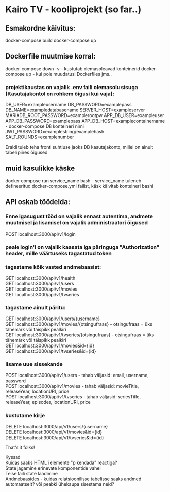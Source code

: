# Kairo TV - kooliprojekt (so far..)

## Esmakordne käivitus:
docker-compose build 
docker-compose up
## Dockerfile muutmise korral:
docker-compose down -v - kustutab olemasoleavad konteinerid
docker-compose up - kui pole muudatusi Dockerfiles jms..

### projektikaustas on vajalik .env faili olemasolu sisuga (Kasutajakontol on rohkem õigusi kui vaja):
DB_USER=exampleusername
DB_PASSWORD=examplepass
DB_NAME=exampledatabasename
SERVER_HOST=exampleserver
MARIADB_ROOT_PASSWORD=examplerootpw
APP_DB_USER=exampleuser
APP_DB_PASSWORD=examplepass
APP_DB_HOST=examplecontainername - docker-compose DB konteineri nimi
JWT_PASSWORD=examplestring/examplehash
SALT_ROUNDS=examplenumber

Eraldi tuleb teha fronti suhtluse jaoks DB kasutajakonto, millel on ainult tabeli piires õigused

## muid kasulikke käske
docker compose run service_name bash - service_name tuleneb defineeritud docker-compose.yml failist, käsk käivitab konteineri bashi

## API oskab töödelda:
### Enne igasugust tööd on vajalik ennast autentima, andmete muutmisel ja lisamisel on vajalik administraatori õigused
POST localhost:3000/api/v1/login  
### peale login'i on vajalik kaasata iga päringuga "Authorization" header, mille väärtuseks tagastatud token
### tagastame kõik vasted andmebaasist:
GET localhost:3000/api/v1/health  
GET localhost:3000/api/v1/users  
GET localhost:3000/api/v1/movies  
GET localhost:3000/api/v1/tvseries  
### tagastame ainult päritu:
GET localhost:3000/api/v1/users/{username}  
GET localhost:3000/api/v1/movies/{otsingufraas} - otsingufraas = üks tähemärk või täispikk pealkiri  
GET localhost:3000/api/v1/tvseries/{otsingufraas} - otsingufraas = üks tähemärk või täispikk pealkiri  
GET localhost:3000/api/v1/movies&id={id}  
GET localhost:3000/api/v1/tvseries&id={id}  
### lisame uue sissekande
POST localhost:3000/api/v1/users - tahab väljasid: email, username, password  
POST localhost:3000/api/v1/movies - tahab väljasid: movieTitle, releaseYear, locationURI, price  
POST localhost:3000/api/v1/tvseries - tahab väljasid: seriesTitle, releaseYear, episodes, locationURI, price  
### kustutame kirje
DELETE localhost:3000/api/v1/users/{username}  
DELETE localhost:3000/api/v1/movies&id={id}  
DELETE localhost:3000/api/v1/tvseries&id={id}  

That's it folks!  

Kyssad  
Kuidas saaks HTML'i elemente "pikendada" reactiga?  
State jagamine erinevate komponentide vahel  
Teise faili state laadimine  
Andmebaasides - kuidas relatsioonilisse tabelisse saaks andmed automaatselt? või peabki ühekaupa sisestama neid?  
